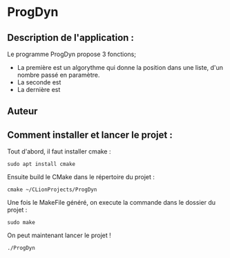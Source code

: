 # ProgDyn
## Description de l'application : 
Le programme ProgDyn propose 3 fonctions; 
- La première est un algorythme qui donne la position dans une liste, d'un nombre passé en paramètre. 
- La seconde est 
- La dernière est 

## Auteur

## Comment installer et lancer le projet :
Tout d'abord, il faut installer cmake : 
```
sudo apt install cmake
```
Ensuite build le CMake dans le répertoire du projet : 
```
cmake ~/CLionProjects/ProgDyn
```
Une fois le MakeFile généré, on execute la commande dans le dossier du projet :
```
sudo make
```
On peut maintenant lancer le projet ! 
```
./ProgDyn
```
